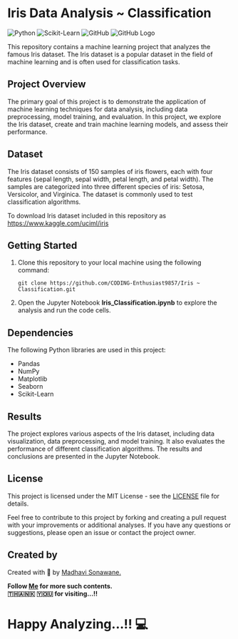 # Iris Data Analysis ~ Classification

![Python](https://img.shields.io/badge/Python-3.8%2B-blue)
![Scikit-Learn](https://img.shields.io/badge/Scikit--Learn-0.24.2-green)
![GitHub](https://img.shields.io/github/license/CODING-Enthusiast9857/MachineLearningProjects)
![GitHub Logo](https://github.com/CODING-Enthusiast9857/MachineLearningProjects/blob/main/Iris%20~%20Classification/iris1.jpg)

This repository contains a machine learning project that analyzes the famous Iris dataset. The Iris dataset is a popular dataset in the field of machine learning and is often used for classification tasks.

## Project Overview

The primary goal of this project is to demonstrate the application of machine learning techniques for data analysis, including data preprocessing, model training, and evaluation. In this project, we explore the Iris dataset, create and train machine learning models, and assess their performance.

## Dataset

The Iris dataset consists of 150 samples of iris flowers, each with four features (sepal length, sepal width, petal length, and petal width). The samples are categorized into three different species of iris: Setosa, Versicolor, and Virginica. The dataset is commonly used to test classification algorithms.

To download Iris dataset included in this repository as https://www.kaggle.com/uciml/iris

## Getting Started

1. Clone this repository to your local machine using the following command:

    ```shell
    git clone https://github.com/CODING-Enthusiast9857/Iris ~ Classification.git      
     ```

2. Open the Jupyter Notebook **Iris_Classification.ipynb** to explore the analysis and run the code cells.

## Dependencies

The following Python libraries are used in this project:

- Pandas
- NumPy
- Matplotlib
- Seaborn
- Scikit-Learn

## Results

The project explores various aspects of the Iris dataset, including data visualization, data preprocessing, and model training. It also evaluates the performance of different classification algorithms. The results and conclusions are presented in the Jupyter Notebook.

## License

This project is licensed under the MIT License - see the [LICENSE](LICENSE) file for details.

Feel free to contribute to this project by forking and creating a pull request with your improvements or additional analyses. If you have any questions or suggestions, please open an issue or contact the project owner.

## Created by
Created with &#129293; by <a href="https://github.com/CODING-Enthusiast9857" target="_blank">Madhavi Sonawane.</a>

<b>Follow <a href="https://github.com/CODING-Enthusiast9857" target="_blank">Me</a> for more such contents. 
<br> 🇹​​​​​🇭​​​​​🇦​​​​​🇳​​​​​🇰​​​​​ 🇾​​​​​🇴​​​​​🇺​​​​​ for visiting...!!</b> 
<br>

# Happy Analyzing...!! 💻

